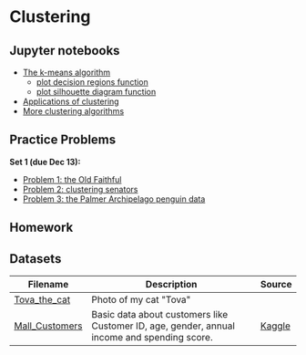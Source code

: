 # Clustering

## Jupyter notebooks

- [The k-means algorithm](https://nbviewer.org/github/um-perez-alvaro/Data-Science-Practice/blob/master/Jupyter%20Notebooks/Clustering/notebooks/Clustering%20and%20the%20k-means%20algorithm.ipynb)
  - [plot decision regions function](https://github.com/um-perez-alvaro/Data-Science-Practice/blob/master/Jupyter%20Notebooks/Clustering/notebooks/plot%20decision%20regions.ipynb)
  - [plot silhouette diagram function](https://github.com/um-perez-alvaro/Data-Science-Practice/blob/master/Jupyter%20Notebooks/Clustering/notebooks/plot%20silhouette%20diagram.ipynb)
- [Applications of clustering](https://nbviewer.org/github/um-perez-alvaro/Data-Science-Practice/blob/master/Jupyter%20Notebooks/Clustering/notebooks/Applications.ipynb)
- [More clustering algorithms](https://nbviewer.org/github/um-perez-alvaro/Data-Science-Practice/blob/master/Jupyter%20Notebooks/Clustering/notebooks/Other%20clustering%20algorithms.ipynb)

## Practice Problems

**Set 1 (due Dec 13):**
- [Problem 1: the Old Faithful](https://nbviewer.org/github/um-perez-alvaro/Data-Science-Practice/blob/master/Jupyter%20Notebooks/Clustering/practice%20problems/Problem%20I%20.ipynb)
- [Problem 2: clustering senators](https://nbviewer.org/github/um-perez-alvaro/Data-Science-Practice/blob/master/Jupyter%20Notebooks/Clustering/practice%20problems/Problem%20II%20.ipynb)
- [Problem 3: the Palmer Archipelago penguin data](https://nbviewer.org/github/um-perez-alvaro/Data-Science-Practice/blob/master/Jupyter%20Notebooks/Clustering/practice%20problems/Problem%20III%20.ipynb)

## Homework 


## Datasets

Filename | Description |  Source
--- | --- |  --- 
[Tova_the_cat](https://raw.githubusercontent.com/um-perez-alvaro/Data-Science-Practice/master/Data/Tova_the_cat.png) | Photo of my cat "Tova" |  |
[Mall_Customers](https://raw.githubusercontent.com/um-perez-alvaro/Data-Science-Practice/master/Data/Mall_Customers.csv) | Basic data about customers like Customer ID, age, gender, annual income and spending score. | [Kaggle](https://www.kaggle.com/vjchoudhary7/customer-segmentation-tutorial-in-python)
